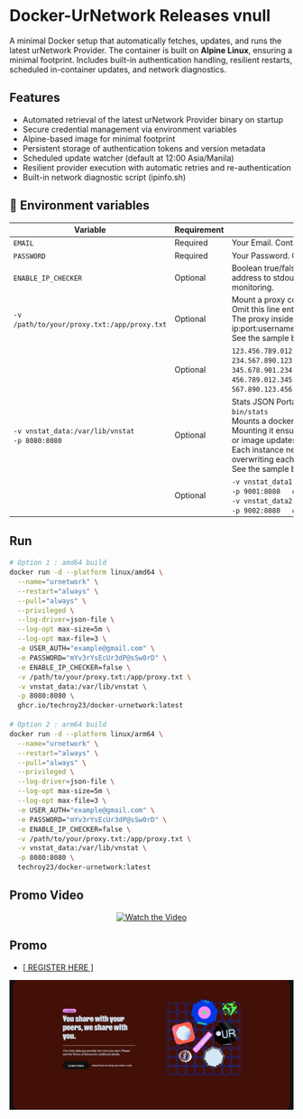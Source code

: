 # Docker-UrNetwork Releases vnull
A minimal Docker setup that automatically fetches, updates, and runs the latest urNetwork Provider. The container is built on **Alpine Linux**, ensuring a minimal footprint. Includes built-in authentication handling, resilient restarts, scheduled in-container updates, and network diagnostics.
 
## Features
- Automated retrieval of the latest urNetwork Provider binary on startup
- Secure credential management via environment variables
- Alpine-based image for minimal footprint
- Persistent storage of authentication tokens and version metadata
- Scheduled update watcher (default at 12:00 Asia/Manila)
- Resilient provider execution with automatic retries and re-authentication
- Built-in network diagnostic script (ipinfo.sh)

## 🧩 Environment variables
| Variable | Requirement | Description |
|----------|-------------|-------------|
| `EMAIL`  | Required    | Your Email. Container exits if not provided. |
| `PASSWORD`  | Required    | Your Password. Container exits if not provided. |
| `ENABLE_IP_CHECKER` | Optional | Boolean true/false : Checks and prints your public IPv4 address to stdout visible directly in Docker logs for easy monitoring. |
| `-v /path/to/your/proxy.txt:/app/proxy.txt`  | Optional | Mount a proxy configuration file from host to container.<br>Omit this line entirely if you don't want to use a proxy.<br>The proxy inside the proxy.txt should have this format ip:port:username:password.<br>See the sample below. one proxy per line. |
| | Optional | `123.456.789.012:55555:myproxyusername:myproxypassword`<br>`234.567.890.123:44444:myproxyusername:myproxypassword`<br>`345.678.901.234:33333:myproxyusername:myproxypassword`<br>`456.789.012.345:22222:myproxyusername:myproxypassword`<br>`567.890.123.456:11111:myproxyusername:myproxypassword` |
| `-v vnstat_data:/var/lib/vnstat`<br>`-p 8080:8080` | Optional | Stats JSON Portal = `http://localhost:port/cgi-bin/stats` <br>Mounts a docker volume `vnstat_data` to `/var/lib/vnstat`. <br>Mounting it ensures data history persists across restarts or image updates. <br>Each instance needs its own volume and port to avoid overwriting each other’s data.<br>See the sample below. |
| | Optional | `-v vnstat_data1:/var/lib/vnstat`  # for first container <br>`-p 9001:8080   # Host port 8081`  # for first container <br>`-v vnstat_data2:/var/lib/vnstat`  # for second container <br>`-p 9002:8080   # Host port 9000`  # for second container |

## Run
```sh
# Option 1 : amd64 build
docker run -d --platform linux/amd64 \
  --name="urnetwork" \
  --restart="always" \
  --pull="always" \
  --privileged \
  --log-driver=json-file \
  --log-opt max-size=5m \
  --log-opt max-file=3 \
  -e USER_AUTH="example@gmail.com" \
  -e PASSWORD="mYv3rYsEcUr3dP@sSw0rD" \
  -e ENABLE_IP_CHECKER=false \
  -v /path/to/your/proxy.txt:/app/proxy.txt \
  -v vnstat_data:/var/lib/vnstat \
  -p 8080:8080 \
  ghcr.io/techroy23/docker-urnetwork:latest

# Option 2 : arm64 build
docker run -d --platform linux/arm64 \
  --name="urnetwork" \
  --restart="always" \
  --pull="always" \
  --privileged \
  --log-driver=json-file \
  --log-opt max-size=5m \
  --log-opt max-file=3 \
  -e USER_AUTH="example@gmail.com" \
  -e PASSWORD="mYv3rYsEcUr3dP@sSw0rD" \
  -e ENABLE_IP_CHECKER=false \
  -v /path/to/your/proxy.txt:/app/proxy.txt \
  -v vnstat_data:/var/lib/vnstat \
  -p 8080:8080 \
  techroy23/docker-urnetwork:latest
```

## Promo Video
<div align="center">
  <a href="https://www.youtube.com/watch?v=E1tXbiLSU2I">
    <img src="https://img.youtube.com/vi/E1tXbiLSU2I/0.jpg" alt="Watch the Video">
  </a>
</div>

## Promo
<ul><li><a href="https://ur.io/c?bonus=0MYG84"> [ REGISTER HERE ] </a></li></ul>
<div align="center">
  <a href="https://ur.io/c?bonus=0MYG84">
    <img src="screenshot/img0.png" alt="Alt text">
  </a>
</div>
